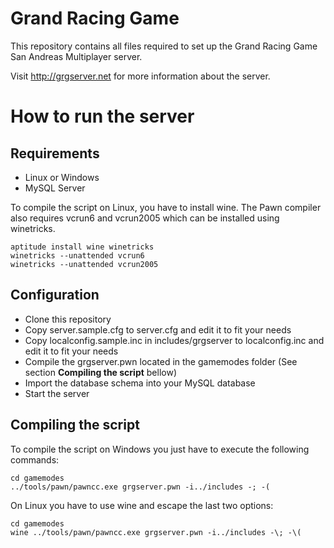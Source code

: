 # Grand Racing Game

This repository contains all files required to set up the Grand Racing Game San Andreas Multiplayer server.

Visit http://grgserver.net for more information about the server.

# How to run the server

## Requirements

  * Linux or Windows
  * MySQL Server

To compile the script on Linux, you have to install wine. The Pawn compiler also requires vcrun6 and vcrun2005 which can be installed using winetricks.

```
aptitude install wine winetricks
winetricks --unattended vcrun6
winetricks --unattended vcrun2005
```

## Configuration

  * Clone this repository
  * Copy server.sample.cfg to server.cfg and edit it to fit your needs
  * Copy localconfig.sample.inc in includes/grgserver to localconfig.inc and edit it to fit your needs
  * Compile the grgserver.pwn located in the gamemodes folder (See section **Compiling the script** bellow)
  * Import the database schema into your MySQL database
  * Start the server

## Compiling the script

To compile the script on Windows you just have to execute the following commands:

```
cd gamemodes
../tools/pawn/pawncc.exe grgserver.pwn -i../includes -; -(
```

On Linux you have to use wine and escape the last two options:

```
cd gamemodes
wine ../tools/pawn/pawncc.exe grgserver.pwn -i../includes -\; -\(
```
